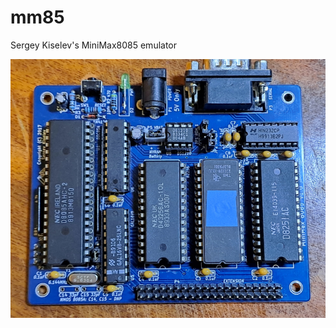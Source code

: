 # mm85
Sergey Kiselev's MiniMax8085 emulator

![MM85](https://github.com/ea4eoz/mm85/blob/main/photos/MiniMax8085.jpg?raw=true)
